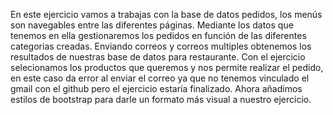 En este ejercicio vamos a trabajas con la base de datos pedidos, los menús son navegables entre las diferentes páginas. 
Mediante los datos que tenemos en ella gestionaremos los pedidos en función de las diferentes categorias creadas.
Enviando correos y correos multiples obtenemos los resultados de nuestras base de datos para restaurante.
Con el ejercicio selecionamos los productos que queremos y nos permite realizar el pedido, en este caso da error al enviar el correo ya que no tenemos vinculado el gmail con el github pero el ejercicio estaría finalizado.
Ahora añadimos estilos de bootstrap para darle un formato más visual a nuestro ejercicio.
